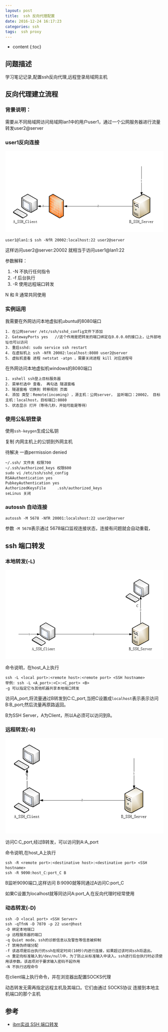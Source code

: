 ```yaml
---
layout: post
title:  ssh 反向代理配置
date: 2016-12-24 16:17:23
categories: ssh
tags:  ssh proxy 
---
```


* content
{:toc}

## 问题描述

学习笔记记录,配置ssh反向代理,远程登录局域网主机






## 反向代理建立流程


### 背景说明：

需要从不同局域网访问局域网lan1中的用户user1，通过一个公网服务器进行流量转发user2@server
 
### user1反向连接

![反向连接代理图](https://raw.githubusercontent.com/SuperXiaoxiong/SuperXiaoxiong.github.io/master/img/SSH_R2.PNG)

```
user1@lan1:$ ssh -NfR 20002:localhost:22 user2@server
```

这样访问user2@server:20002 就相当于访问user1@lan1:22

参数解释：

1. -N 不执行任何指令
2. -f 后台执行
3. -R 使用远程端口转发

N 和 R 通常共同使用

### 实例运用

我需要在外网访问本地虚拟机ubuntu的8080端口

	1. 在公网server /etc/ssh/sshd_config文件下添加
	2. GatewayPorts yes   //这个作用是把转发的端口绑定在0.0.0.0的接口上，让外部地址也可以访问
	3. 重启sshd: sudo service ssh restart
	4. 在虚拟机上 ssh -NfR 20002:localhost:8080 user2@server
	5. 虚拟机查看 进程 netstat -atpn ，需要关闭进程 kill 对应进程号

在外网访问本地虚拟机windows的8080端口
	
	1. xshell ssh登上目标服务器
	2. 菜单栏选中 查看， 再勾选 隧道窗格
	3. 隧道窗格 切换到 转移规则 页面
	4. 添加 类型：Remote(incoming) ，源主机：公网server， 监听端口：20002， 目标主机：localhost，目标端口:8080
	5. 状态显示 打开（等待几秒，开始可能是等待）

### 使用公私钥登录


使用```ssh-keygen```生成公私钥

复制 内网主机上的公钥到外网主机

待解决 一直permission denied

```
~/.ssh/ 文件夹 权限700 
~/.ssh/authorized_keys 权限600
sudo vi /etc/ssh/sshd_config
RSAAuthentication yes  
PubkeyAuthentication yes  
AuthorizedKeysFile     .ssh/authorized_keys 
seLinus 关闭
```

### autossh 自动连接

```
autossh -M 5678 -NfR 20001:localshost:22 user2@server
```

参数 ```-M 5678```表示通过 5678端口监视连接状态，连接有问题就会自动重载，

## ssh 端口转发

### 本地转发(-L)

![本地转发图](https://raw.githubusercontent.com/SuperXiaoxiong/SuperXiaoxiong.github.io/master/img/SSH_L.png)

命令说明，在host_A上执行

```
ssh -L <local port>:<remote host>:<remote port> <SSH hostname>
举例: ssh -L <A_port>:<C>:<C_port> <B>
-g 可以指定它与其他机器共享本地端口转发
```

访问A_port,将流量通过B转发到C:C_port,当把C设置成```localhost```表示表示访问B:B_port;然后流量再原路返回。

B为SSH Server，A为Client，所以A必须可以访问到B。


### 远程转发(-R)

![远程转发图](https://raw.githubusercontent.com/SuperXiaoxiong/SuperXiaoxiong.github.io/master/img/SSH_R.PNG)

访问C:C_port,经过B转发，可以访问到A:A_port

命令说明,在host_A上执行

```
ssh -R <remote port>:<destinative host>:<destinative port> <SSH hostname>
ssh -R 9090:host_C:port_C B
```

B监听9090端口,这样访问 B:9090就等同通过A访问C:port_C

如果C设置为localhost就等同访问A:port_A,在反向代理时经常使用

### 动态转发(-D)

```
ssh -D <local port> <SSH Server>
ssh -qTfnN -D 7070 -p 22 user@host
-D 绑定本地端口
-p 远程服务器的端口
-q Quiet mode，ssh的诊断信息以及警告等信息被抑制
-T 禁用伪终端分配
-f 该选项是后台执行的ssh在规定时间(10秒)内进行连接，如果超过该时间ssh将退出。
-n 重定向标准输入到/dev/null中，为了防止从标准输入中读入。ssh进行后台执行时必须使用该参数。该选项对于要求输入密码不起作用
-N 不执行远程命令

```

在client端上执行命令，并在浏览器出配置SOCKS代理

动态转发无需再指定远程主机及其端口。它们由通过 SOCKS协议 连接到本地主机端口的那个主机


## 参考

* [ibm实战 SSH 端口转发](https://www.ibm.com/developerworks/cn/linux/l-cn-sshforward/index.html)
